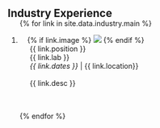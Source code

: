 <h2 id="Industry" style="margin: 2px 0px -15px;">Industry Experience</h2>

<div class="publications">
<ol class="bibliography">

{% for link in site.data.industry.main %}

<li>
<div class="pub-row">
  <div class="col-sm-3 abbr" style="position: relative;padding-right: 15px;padding-left: 15px;">
    {% if link.image %} 
    <img src="{{ link.image }}" class="teaser img-fluid z-depth-1" style="object-fit: contain">
    {% endif %}
    <!-- {% if link.conference_short %} 
    <abbr class="badge">{{ link.conference_short }}</abbr>
    {% endif %} -->
  </div>
  <div class="col-sm-9" style="position: relative;padding-right: 15px;padding-left: 20px;">
      <div class="position">{{ link.position }}</div>
      <div class="lab">{{ link.lab }}</div>
      <div class="dates"><em>{{ link.dates }}</em>  |  {{ link.location}}</div>
      <br>
      <div class="desc">{{ link.desc }}</div>
      <br>
    <!-- <div class="links">
      {% if link.pdf %} 
      <a href="{{ link.pdf }}" class="btn btn-sm z-depth-0" role="button" target="_blank" style="font-size:12px;">PDF</a>
      {% endif %}
      {% if link.code %} 
      <a href="{{ link.code }}" class="btn btn-sm z-depth-0" role="button" target="_blank" style="font-size:12px;">Code</a>
      {% endif %}
      {% if link.page %} 
      <a href="{{ link.page }}" class="btn btn-sm z-depth-0" role="button" target="_blank" style="font-size:12px;">Project Page</a>
      {% endif %}
      {% if link.bibtex %} 
      <a href="{{ link.bibtex }}" class="btn btn-sm z-depth-0" role="button" target="_blank" style="font-size:12px;">BibTex</a>
      {% endif %}
      {% if link.notes %} 
      <strong> <i style="color:#e74d3c">{{ link.notes }}</i></strong>
      {% endif %}
      {% if link.others %} 
      {{ link.others }}
      {% endif %}
    </div> -->
  </div>
</div>
</li>

<br>

{% endfor %}

</ol>
</div>
